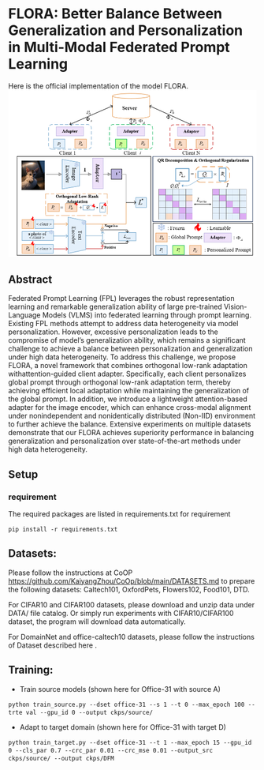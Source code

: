 # FLORA: Better Balance Between Generalization and Personalization in Multi-Modal Federated Prompt Learning
Here is the official implementation of the model FLORA.
![F1](FLORA.png)
## Abstract
Federated Prompt Learning (FPL) leverages the robust representation learning and remarkable generalization ability of large pre-trained Vision-Language Models (VLMS) into federated learning through prompt learning. Existing FPL methods attempt to address data heterogeneity via model personalization. However, excessive personalization leads to the compromise of model’s generalization ability, which remains a significant challenge to achieve a balance between personalization and generalization under high data heterogeneity. To address this challenge, we propose FLORA, a novel framework that combines orthogonal low-rank adaptation withattention-guided client adapter. Specifically, each client personalizes global prompt through orthogonal low-rank adaptation term, thereby achieving efficient local adaptation while maintaining the generalization of the global prompt. In addition, we introduce a lightweight attention-based adapter for the image encoder, which can enhance cross-modal alignment under nonindependent and nonidentically distributed (Non-IID) environment to further achieve the balance. Extensive experiments on multiple datasets demonstrate that our FLORA achieves superiority performance in balancing generalization and personalization over state-of-the-art methods under high data heterogeneity.

## Setup
### requirement
The required packages are listed in requirements.txt for requirement 
```
pip install -r requirements.txt
```

## Datasets:
Please follow the instructions at CoOP https://github.com/KaiyangZhou/CoOp/blob/main/DATASETS.md to prepare the following datasets: Caltech101, OxfordPets, Flowers102, Food101, DTD.

For CIFAR10 and CIFAR100 datasets, please download and unzip data under DATA/ file catalog. Or simply run experiments with CIFAR10/CIFAR100 dataset, the program will download data automatically.

For DomainNet and office-caltech10 datasets, please follow the instructions of Dataset described here .

## Training:

* Train source models (shown here for Office-31 with source A)

```shell
python train_source.py --dset office-31 --s 1 --t 0 --max_epoch 100 --trte val --gpu_id 0 --output ckps/source/
```

* Adapt to target domain (shown here for Office-31 with target D)
```shell
python train_target.py --dset office-31 --t 1 --max_epoch 15 --gpu_id 0 --cls_par 0.7 --crc_par 0.01 --crc_mse 0.01 --output_src ckps/source/ --output ckps/DFM
```
